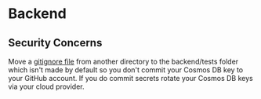 # Backend

## Security Concerns

Move a [gitignore file](https://git-scm.com/docs/gitignore) from another directory to the backend/tests folder which isn't made by default so you don't commit your Cosmos DB key to your GitHub account. If you do commit secrets rotate your Cosmos DB keys via your cloud provider.
